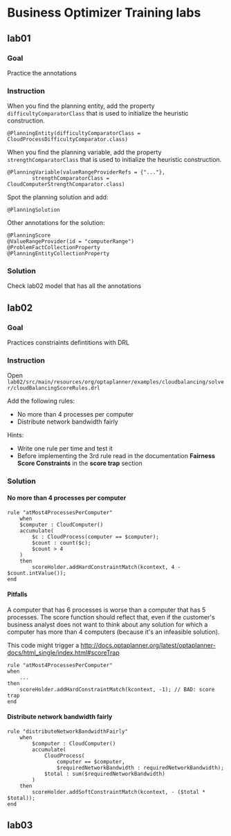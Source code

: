 # Business Optimizer Training labs

## lab01

### Goal

Practice the annotations

### Instruction

When you find the planning entity, add the property `difficultyComparatorClass` that is used to initialize the heuristic construction.

    @PlanningEntity(difficultyComparatorClass = CloudProcessDifficultyComparator.class)

When you find the planning variable, add the property `strengthComparatorClass` that is used to initialize the heuristic construction.

    @PlanningVariable(valueRangeProviderRefs = {"..."},
            strengthComparatorClass = CloudComputerStrengthComparator.class)

Spot the planning solution and add:

    @PlanningSolution

Other annotations for the solution:

    @PlanningScore
    @ValueRangeProvider(id = "computerRange")
    @ProblemFactCollectionProperty
    @PlanningEntityCollectionProperty

### Solution

Check lab02 model that has all the annotations

## lab02

### Goal

Practices constriaints defintitions with DRL

### Instruction

Open `lab02/src/main/resources/org/optaplanner/examples/cloudbalancing/solver/cloudBalancingScoreRules.drl`

Add the following rules:

- No more than 4 processes per computer
- Distribute network bandwidth fairly

Hints:

- Write one rule per time and test it
- Before implementing the 3rd rule read in the documentation **Fairness Score Constraints** in the **score trap** section

### Solution

#### No more than 4 processes per computer

    rule "atMost4ProcessesPerComputer"
        when
        $computer : CloudComputer()
        accumulate(
            $c : CloudProcess(computer == $computer);
            $count : count($c);
            $count > 4
        )
        then
            scoreHolder.addHardConstraintMatch(kcontext, 4 - $count.intValue());
    end

#### Pitfalls

A computer that has 6 processes is worse than a computer that has 5 processes.
The score function should reflect that, even if the customer's business analyst does not want to think
about any solution for which a computer has more than 4 computers (because it's an infeasible solution).

This code might trigger a http://docs.optaplanner.org/latest/optaplanner-docs/html_single/index.html#scoreTrap

    rule "atMost4ProcessesPerComputer"
    when
        ...
    then
        scoreHolder.addHardConstraintMatch(kcontext, -1); // BAD: score trap
    end

#### Distribute network bandwidth fairly

    rule "distributeNetworkBandwidthFairly"
        when
            $computer : CloudComputer()
            accumulate(
                CloudProcess(
                    computer == $computer,
                    $requiredNetworkBandwidth : requiredNetworkBandwidth);
                $total : sum($requiredNetworkBandwidth)
            )
        then
            scoreHolder.addSoftConstraintMatch(kcontext, - ($total * $total));
    end

## lab03